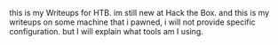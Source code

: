 
this is my Writeups for HTB. im still new at Hack the Box. and this is my writeups on some machine that i pawned, i will not provide specific configuration. but I will explain what tools am I using.
